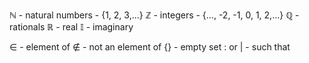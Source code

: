 $\mathbb{N}$  - natural numbers - {1, 2, 3,...}
$\mathbb{Z}$ - integers - {..., -2, -1, 0, 1, 2,...}
$\mathbb{Q}$ - rationals
$\mathbb{R}$ - real
$\mathbb{I}$ - imaginary

$\in$ - element of
$\notin$ - not an element of
$\{\}$ - empty set
$:$ or $|$ - such that